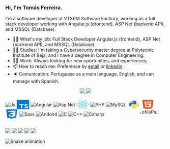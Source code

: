 ### Hi, I'm Tomás Ferreira.
I'm a software developer at VTXRM Software Factiory, working as a full stack developer working with Angular.js (drontend), ASP Net (backend API), and MSSQL (Database).

<!--
**TomasRamosFerreira/TomasRamosFerreira** is a ✨ _special_ ✨ repository because its `README.md` (this file) appears on your GitHub profile.

Here are some ideas to get you started:

-->

- 👨‍💻 What's my job: Full Stack Developer Angular.js (frontend), ASP Net (backend API), and MSSQL (Database).
- 👨‍🎓 Studies: I'm taking a Cybersecurity master degree at Polytecnic Institute of Beja, and I have a degree in Computer Engineering.
- 👨‍🏭 Work: Always looking for new oportunities, and experiences;
- 📫 How to reach me: Preference by <a href="mailto:tomasrferreira2@gmail.com">email</a> or <a href="https://www.linkedin.com/in/tomasferreira-01/">linkedin</a>.
- 🔈  Comunication: Portuguese as a main language, English, and can manage with Spanish.
<!--
- 👯 I’m looking to collaborate on ...
- 🤔 I’m looking for help with ...
- 💬 Ask me about ...
- 📫 How to reach me: ...
- 😄 Pronouns: ...
- ⚡ Fun fact: ...
-->

<!-- GitHub Stats & Most used Languages -->
<div align="center">
  <a href="https://github.com/TomasRamosFerreira">
    <img height="180em" src="https://github-readme-stats.vercel.app/api?username=tomasferreira&show_icons=true&theme=dracula&include_all_commits=true&count_private=true"/>
    <img height="180em" src="https://github-readme-stats.vercel.app/api/top-langs/?username=tomasferreira&layout=compact&langs_count=7&theme=dracula"/>
  </a>
</div>
 <!-- Most used Languages & Profile pic -->
<div style="display: inline_block"><br>
  <!-- Language Icons(https://devicon.dev) -->
  <img align="center" alt="Js" height="30" width="40" src="https://cdn.jsdelivr.net/gh/devicons/devicon/icons/javascript/javascript-plain.svg">
  <img align="center" alt="Ts" height="30" width="40" src="https://raw.githubusercontent.com/devicons/devicon/master/icons/typescript/typescript-plain.svg">
  <img align="center" alt="Angular" height="30" width="40" src="https://cdn.jsdelivr.net/gh/devicons/devicon/icons/angularjs/angularjs-plain.svg">     
  <img align="center" alt="Asp Net" height="30" width="40" src="https://cdn.jsdelivr.net/gh/devicons/devicon/icons/dotnetcore/dotnetcore-original.svg">
  <img align="center" alt="React" height="30" width="40" src="https://raw.githubusercontent.com/devicons/devicon/master/icons/react/react-original.svg">
  <img align="center" alt="PHP" width="40" src="https://cdn.jsdelivr.net/gh/devicons/devicon/icons/php/php-plain.svg" />
  <img align="center" alt="MySQL" width="40" src="https://cdn.jsdelivr.net/gh/devicons/devicon/icons/mysql/mysql-original-wordmark.svg" />
  <img align="center" alt="Python" height="30" width="40" src="https://raw.githubusercontent.com/devicons/devicon/master/icons/python/python-original.svg">
  <img align="center" alt="HTML" height="30" width="40" src="https://raw.githubusercontent.com/devicons/devicon/master/icons/html5/html5-original.svg">
  <img align="center" alt="CSS" height="30" width="40" src="https://raw.githubusercontent.com/devicons/devicon/master/icons/css3/css3-original.svg">
  <img align="center" alt="Sass" height="30" width="40" src="https://cdn.jsdelivr.net/gh/devicons/devicon/icons/sass/sass-original.svg">
  <img align="center" alt="Andoird" height="30" width="40" src="https://cdn.jsdelivr.net/gh/devicons/devicon/icons/android/android-plain.svg" />
  <img align="center" alt="C" height="30" width="40" src="https://cdn.jsdelivr.net/gh/devicons/devicon/icons/c/c-line.svg" />
  <img align="center" alt="C++" height="30" width="40" src="https://cdn.jsdelivr.net/gh/devicons/devicon/icons/cplusplus/cplusplus-line.svg" />
  <img align="center" alt="Csharp" height="30" width="40"  src="https://cdn.jsdelivr.net/gh/devicons/devicon/icons/csharp/csharp-line.svg" />
       
  <!-- Profile Pic -->
  <img align="right" alt="profilePicture" height="150" style="max-width: 100%; border-radius: 50%;" src="https://avatars.githubusercontent.com/u/64753278?v=4">
</div>
  
  ##
 
<!-- Social media(https://dev.to/envoy_/150-badges-for-github-pnk) -->
<div>
  <!-- Youtube -->
  <!--<a href="https://www.youtube.com/channel/UC_-uuuZbY0AAt9CViNzvc-Q" target="_blank"><img src="https://img.shields.io/badge/YouTube-FF0000?style=for-the-badge&logo=youtube&logoColor=white"></a>-->
  <!-- Facebook -->
  <a href="https://www.facebook.com/tomasrferreira" target="_blank"><img src="https://img.shields.io/badge/Facebook-1877F2?style=for-the-badge&logo=facebook&logoColor=white"></a>
  <!-- Instagram -->
  <a href="https://www.instagram.com/tom_r_f/" target="_blank"><img src="https://img.shields.io/badge/-Instagram-%23E4405F?style=for-the-badge&logo=instagram&logoColor=white"></a>
  <!-- Twitch -->
 	<!--<a href="https://www.twitch.tv/rafaballerinii" target="_blank"><img src="https://img.shields.io/badge/Twitch-9146FF?style=for-the-badge&logo=twitch&logoColor=white" target="_blank"></a>-->
  <!-- Discord -->
 <a href="https://discordapp.com/users/321325440633536523" target="_blank"><img src="https://img.shields.io/badge/Discord-7289DA?style=for-the-badge&logo=discord&logoColor=white"></a>
  <!-- Mail -->
  <a href="mailto:tomasrferreira2@gmail.com" target="_blank"><img src="https://img.shields.io/badge/Gmail-D14836?style=for-the-badge&logo=gmail&logoColor=white"></a>
  <!-- Linkdin -->
  <a href="https://www.linkedin.com/in/tomasferreira-01/" target="_blank"><img src="https://img.shields.io/badge/-LinkedIn-%230077B5?style=for-the-badge&logo=linkedin&logoColor=white"></a> 
 
  <!-- Snake Animation of Commits -->
  ![Snake animation](https://github.com/TomasRamosFerreira/TomasRamosFerreira/blob/output/github-contribution-grid-snake.svg)
 
</div>
